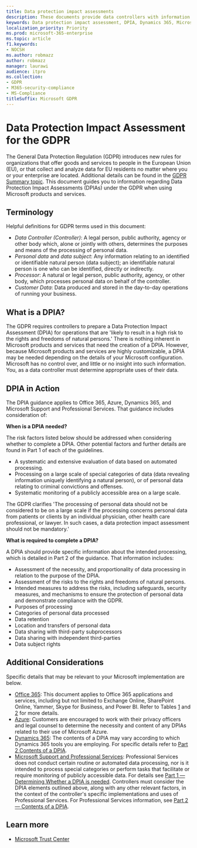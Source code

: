 ```yaml
---
title: Data protection impact assessments
description: These documents provide data controllers with information that will help them to determine whether a DPIA is needed and, if so, what details to include.
keywords: Data protection impact assessment, DPIA, Dynamics 365, Microsoft Professional Services, Microsoft 365, Microsoft 365 documentation, GDPR
localization_priority: Priority
ms.prod: microsoft-365-enterprise
ms.topic: article
f1.keywords:
- NOCSH
ms.author: robmazz
author: robmazz
manager: laurawi
audience: itpro
ms.collection: 
- GDPR
- M365-security-compliance
- MS-Compliance
titleSuffix: Microsoft GDPR
---
```


# Data Protection Impact Assessment for the GDPR

The General Data Protection Regulation (GDPR) introduces new rules for organizations that offer goods and services to people in the European Union (EU), or that collect and analyze data for EU residents no matter where you or your enterprise are located. Additional details can be found in the [GDPR Summary topic](gdpr.md). This document guides you to information regarding Data Protection Impact Assessments (DPIAs) under the GDPR when using Microsoft products and services.

## Terminology

Helpful definitions for GDPR terms used in this document:

- *Data Controller (Controller)*: A legal person, public authority, agency or other body which, alone or jointly with others, determines the purposes and means of the processing of personal data.  
- *Personal data* and *data subject*: Any information relating to an identified or identifiable natural person (data subject); an identifiable natural person is one who can be identified, directly or indirectly.  
- *Processor*: A natural or legal person, public authority, agency, or other body, which processes personal data on behalf of the controller.  
- *Customer Data*: Data produced and stored in the day-to-day operations of running your business.

## What is a DPIA?

The GDPR requires controllers to prepare a Data Protection Impact Assessment (DPIA) for operations that are 'likely to result in a high risk to the rights and freedoms of natural persons.' There is nothing inherent in Microsoft products and services that need the creation of a DPIA. However, because Microsoft products and services are highly customizable, a DPIA may be needed depending on the details of your Microsoft configuration. Microsoft has no control over, and little or no insight into such information. You, as a data controller must determine appropriate uses of their data.

## DPIA in Action

The DPIA guidance applies to Office 365, Azure, Dynamics 365, and Microsoft Support and Professional Services. That guidance includes consideration of:

**When is a DPIA needed?**

The risk factors listed below should be addressed when considering whether to complete a DPIA. Other potential factors and further details are found in Part 1 of each of the guidelines.  

- A systematic and extensive evaluation of data based on automated processing.  
- Processing on a large scale of special categories of data (data revealing information uniquely identifying a natural person), or of personal data relating to criminal convictions and offenses.
- Systematic monitoring of a publicly accessible area on a large scale.

The GDPR clarifies 'The processing of personal data should not be considered to be on a large scale if the processing concerns personal data from patients or clients by an individual physician, other health care professional, or lawyer. In such cases, a data protection impact assessment should not be mandatory.'

**What is required to complete a DPIA?**

A DPIA should provide specific information about the intended processing, which is detailed in Part 2 of the guidance. That information includes:

- Assessment of the necessity, and proportionality of data processing in relation to the purpose of the DPIA.  
- Assessment of the risks to the rights and freedoms of natural persons.
- Intended measures to address the risks, including safeguards, security measures, and mechanisms to ensure the protection of personal data and demonstrate compliance with the GDPR.
- Purposes of processing  
- Categories of personal data processed  
- Data retention  
- Location and transfers of personal data  
- Data sharing with third-party subprocessors  
- Data sharing with independent third-parties  
- Data subject rights

## Additional Considerations

Specific details that may be relevant to your Microsoft implementation are below.

- [Office 365](gdpr-dpia-office365.md): This document applies to Office 365 applications and services, including but not limited to Exchange Online, SharePoint Online, Yammer, Skype for Business, and Power BI. Refer to Tables [1](https://docs.microsoft.com/microsoft-365/compliance/gdpr-dpia-office365#part-1--determining-whether-a-dpia-is-needed) and [2](https://docs.microsoft.com/microsoft-365/compliance/gdpr-dpia-office365#part-2--contents-of-a-dpia) for more details.  
- [Azure](gdpr-dpia-azure.md): Customers are encouraged to work with their privacy officers and legal counsel to determine the necessity and content of any DPIAs related to their use of Microsoft Azure.  
- [Dynamics 365](gdpr-dpia-dynamics.md): The contents of a DPIA may vary according to which Dynamics 365 tools you are employing. For specific details refer to [Part 2 Contents of a DPIA](https://docs.microsoft.com/microsoft-365/compliance/gdpr-dpia-dynamics#part-2--contents-of-a-dpia).
- [Microsoft Support and Professional Services](gdpr-dpia-prof-services.md): Professional Services does not conduct certain routine or automated data processing, nor is it intended to process special categories or perform tasks that facilitate or require monitoring of publicly accessible data. For details see [Part 1 — Determining Whether a DPIA is needed](https://docs.microsoft.com/microsoft-365/compliance/gdpr-dpia-prof-services#part-1--determining-whether-a-dpia-is-needed). Controllers must consider the DPIA elements outlined above, along with any other relevant factors, in the context of the controller's specific implementations and uses of Professional Services. For Professional Services information, see [Part 2 — Contents of a DPIA](https://docs.microsoft.com/microsoft-365/compliance/gdpr-dpia-prof-services#part-2--contents-of-a-dpia).

## Learn more

- [Microsoft Trust Center](https://www.microsoft.com/trust-center/privacy/gdpr-overview)
